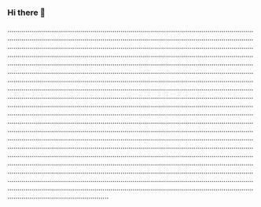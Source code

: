 ### Hi there 👋

...................................................................................................................................................................................................................................................................................................................................................................................................................................................................................................................................................................................................................................................................................................................................................................................................................................................................................................................................................................................................................................................................................................................................................................................................................................................................................................................................................................................................................................................................................................................................................................................................................................................................................................................................................................................................................................................................................................................................................................................................................................................................................................................................................................................................................................................................................................................................................................................................................................................................................................................................................................................................................................
